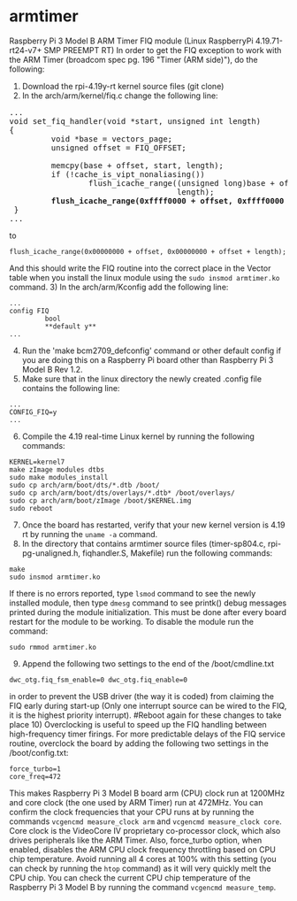 # armtimer
Raspberry Pi 3 Model B ARM Timer FIQ module (Linux RaspberryPi 4.19.71-rt24-v7+ SMP PREEMPT RT)
In order to get the FIQ exception to work with the ARM Timer (broadcom spec pg. 196 "Timer (ARM side)"), do the following:
1) Download the rpi-4.19y-rt kernel source files (git clone)
2) In the arch/arm/kernel/fiq.c change the following line:
<pre>
...
void set_fiq_handler(void *start, unsigned int length)
{
         void *base = vectors_page;
         unsigned offset = FIQ_OFFSET;
 
         memcpy(base + offset, start, length);
         if (!cache_is_vipt_nonaliasing())
                 flush_icache_range((unsigned long)base + offset, offset +
                                    length);
         <b>flush_icache_range(0xffff0000 + offset, 0xffff0000 + offset + length);</b>
 }
...
</pre>
to
```
flush_icache_range(0x00000000 + offset, 0x00000000 + offset + length);
```
And this should write the FIQ routine into the correct place in the Vector table when you install the linux module using the `sudo insmod armtimer.ko` command.
3) In the arch/arm/Kconfig add the following line:
```
...
config FIQ
         bool
         **default y**
...
```
4) Run the 'make bcm2709_defconfig' command or other default config if you are doing this on a Raspberry Pi board other than Raspberry Pi 3 Model B Rev 1.2.
5) Make sure that in the linux directory the newly created .config file contains the following line:
```
...
CONFIG_FIQ=y
...
```
6) Compile the 4.19 real-time Linux kernel by running the following commands:
```
KERNEL=kernel7
make zImage modules dtbs
sudo make modules_install
sudo cp arch/arm/boot/dts/*.dtb /boot/
sudo cp arch/arm/boot/dts/overlays/*.dtb* /boot/overlays/
sudo cp arch/arm/boot/zImage /boot/$KERNEL.img
sudo reboot
```
7) Once the board has restarted, verify that your new kernel version is 4.19 rt by running the `uname -a` command.
8) In the directory that contains armtimer source files (timer-sp804.c, rpi-pg-unaligned.h, fiqhandler.S, Makefile) run the following commands:
```
make
sudo insmod armtimer.ko
```
If there is no errors reported, type `lsmod` command to see the newly installed module, then type `dmesg` command to see printk() debug messages printed during the module initialization. This must be done after every board restart for the module to be working. To disable the module run the command:
```
sudo rmmod armtimer.ko
```
9) Append the following two settings to the end of the /boot/cmdline.txt
```
dwc_otg.fiq_fsm_enable=0 dwc_otg.fiq_enable=0
```
in order to prevent the USB driver (the way it is coded) from claiming the FIQ early during start-up (Only one interrupt source can be wired to the FIQ, it is the highest priority interrupt).
#Reboot again for these changes to take place
10) Overclocking is useful to speed up the FIQ handling between high-frequency timer firings. For more predictable delays of the FIQ service routine, overclock the board by adding the following two settings in the /boot/config.txt:
```
force_turbo=1
core_freq=472
```
This makes Raspberry Pi 3 Model B board arm (CPU) clock run at 1200MHz and core clock (the one used by ARM Timer) run at 472MHz. You can confirm the clock frequencies that your CPU runs at by running the commands `vcgencmd measure_clock arm` and `vcgencmd measure_clock core`. Core clock is the VideoCore IV proprietary co-processor clock, which also drives peripherals like the ARM Timer. Also, force_turbo option, when enabled, disables the ARM CPU clock frequency throttling based on CPU chip temperature. Avoid running all 4 cores at 100% with this setting (you can check by running the `htop` command) as it will very quickly melt the CPU chip. You can check the current CPU chip temperature of the Raspberry Pi 3 Model B by running the command `vcgencmd measure_temp`.

